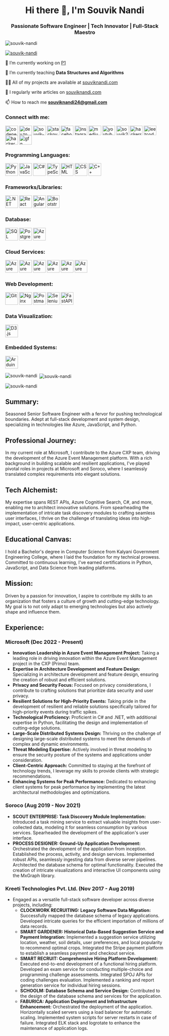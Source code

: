<h1 align="center">Hi there 👋, I'm Souvik Nandi</h1>
<h3 align="center">Passionate Software Engineer | Tech Innovator | Full-Stack Maestro</h3>

<p align="left"> <img src="https://komarev.com/ghpvc/?username=souvik-nandi&label=Profile%20views&color=0e75b6&style=flat" alt="souvik-nandi" /> </p>

<p align="left"> <a href="https://github.com/ryo-ma/github-profile-trophy"><img src="https://github-profile-trophy.vercel.app/?username=souvik-nandi" alt="souvik-nandi" /></a> </p>


🔭 I’m currently working on [P1](link)

🌱 I’m currently teaching **Data Structures and Algorithms**

👨‍💻 All of my projects are available at [souviknandi.com](souviknandi.com)

📝 I regularly write articles on [souviknandi.com](souviknandi.com)

📫 How to reach me **souviknandi24@gmail.com**

<h3 align="left">Connect with me:</h3>
<p align="left">
<a href="https://codepen.io/souvik24" title="Codepen" target="blank"><img align="center" src="https://raw.githubusercontent.com/rahuldkjain/github-profile-readme-generator/master/src/images/icons/Social/codepen.svg" alt="codepen username" height="30" width="40" /></a>
<a href="https://dev.to/souviknandi"  title="Dev.to" target="blank"><img align="center" src="https://cdn.jsdelivr.net/npm/simple-icons@3.0.1/icons/dev-dot-to.svg" alt="dev.to username" height="30" width="40" /></a>
<a href="https://linkedin.com/in/souvik-nandi" title="LinkedIn" target="blank"><img align="center" src="https://raw.githubusercontent.com/rahuldkjain/github-profile-readme-generator/master/src/images/icons/Social/linked-in-alt.svg" alt="souvik-nandi" height="30" width="40" /></a>
<a href="https://stackoverflow.com/users/7883004/souvik-nandi" title="Stackoverflow" target="blank"><img align="center" src="https://raw.githubusercontent.com/rahuldkjain/github-profile-readme-generator/master/src/images/icons/Social/stack-overflow.svg" alt="stackoverflow id" height="30" width="40" /></a>
<a href="https://www.facebook.com/souvik.nandi.165/" title="Facebook" target="blank"><img align="center" src="https://raw.githubusercontent.com/rahuldkjain/github-profile-readme-generator/master/src/images/icons/Social/facebook.svg" alt="facebook username" height="30" width="40" /></a>
<a href="https://www.instagram.com/_souvik_nandi_/" title="Instagram" target="blank"><img align="center" src="https://raw.githubusercontent.com/rahuldkjain/github-profile-readme-generator/master/src/images/icons/Social/instagram.svg" alt="instagram username" height="30" width="40" /></a>
<a href="https://medium.com/@souviknandi24" title="Medium" target="blank"><img align="center" src="https://raw.githubusercontent.com/rahuldkjain/github-profile-readme-generator/master/src/images/icons/Social/medium.svg" alt="medium username with @" height="30" width="40" /></a>
<a href="https://www.youtube.com/channel/UCA_b1R-5wVIuseMdRzyvCUA" title="Youtube" target="blank"><img align="center" src="https://raw.githubusercontent.com/rahuldkjain/github-profile-readme-generator/master/src/images/icons/Social/youtube.svg" alt="youtube channel name" height="30" width="40" /></a>
<a href="https://www.codechef.com/users/souvik24" title="CodeChef" target="blank"><img align="center" src="https://cdn.jsdelivr.net/npm/simple-icons@3.1.0/icons/codechef.svg" alt="souvik24" height="30" width="40" /></a>
<a href="https://www.hackerrank.com/SOUVIKNANDI24" title="HackerRank" target="blank"><img align="center" src="https://raw.githubusercontent.com/rahuldkjain/github-profile-readme-generator/master/src/images/icons/Social/hackerrank.svg" alt="hackerrank user name" height="30" width="40" /></a>
<a href="https://leetcode.com/souviknandi24" title="LeetCode" target="blank"><img align="center" src="https://raw.githubusercontent.com/rahuldkjain/github-profile-readme-generator/master/src/images/icons/Social/leet-code.svg" alt="leetcode user name" height="30" width="40" /></a>
<a href="https://www.hackerearth.com/@souvik.nandi.165" title="HackerEarth" target="blank"><img align="center" src="https://raw.githubusercontent.com/rahuldkjain/github-profile-readme-generator/master/src/images/icons/Social/hackerearth.svg" alt="hackerearth user name with @" height="30" width="40" /></a>
<a href="https://auth.geeksforgeeks.org/user/souvik%20nandi" title="GeeksForGeeks" target="blank"><img align="center" src="https://raw.githubusercontent.com/rahuldkjain/github-profile-readme-generator/master/src/images/icons/Social/geeks-for-geeks.svg" alt="gfg username" height="30" width="40" /></a>
</p>

<h3>Programming Languages:</h3>
<a href="https://www.python.org/" target="_blank" title="Python"><img src="https://www.vectorlogo.zone/logos/python/python-icon.svg" alt="Python" height="40" width="40"></a>
<a href="https://developer.mozilla.org/en-US/docs/Web/JavaScript" target="_blank" title="JavaScript"><img src="https://cdn.worldvectorlogo.com/logos/logo-javascript.svg" alt="JavaScript" height="40" width="40"></a>
<a href="https://docs.microsoft.com/en-us/dotnet/csharp/" target="_blank" title="C#"><img src="https://cdn.worldvectorlogo.com/logos/c--4.svg" alt="C#" height="40" width="40"></a>
<a href="https://www.typescriptlang.org/" target="_blank" title="TypeScript"><img src="https://cdn.worldvectorlogo.com/logos/typescript.svg" alt="TypeScript" height="40" width="40"></a>
<a href="https://developer.mozilla.org/en-US/docs/Web/HTML" target="_blank" title="HTML"><img src="https://www.vectorlogo.zone/logos/w3_html5/w3_html5-icon.svg" alt="HTML" height="40" width="40"></a>
<a href="https://developer.mozilla.org/en-US/docs/Web/CSS" target="_blank" title="CSS"><img src="https://cdn.worldvectorlogo.com/logos/css-3.svg" alt="CSS" height="40" width="40"></a>
<a href="https://isocpp.org/" target="_blank" title="C++"><img src="https://cdn.worldvectorlogo.com/logos/c.svg" alt="C++" height="40" width="40"></a>

<h3>Frameworks/Libraries:</h3>
<a href="https://dotnet.microsoft.com/" target="_blank" title=".NET"><img src="https://cdn.worldvectorlogo.com/logos/dot-net-core-7.svg" alt=".NET" height="40" width="40"></a>
<a href="https://reactjs.org/" target="_blank" title="React"><img src="https://www.vectorlogo.zone/logos/reactjs/reactjs-icon.svg" alt="React" height="40" width="40"></a>
<a href="https://angular.io/" target="_blank" title="Angular"><img src="https://angular.io/assets/images/logos/angular/angular.svg" alt="Angular" height="40" width="40"></a>
<a href="https://getbootstrap.com/" target="_blank" title="Bootstrap"><img src="https://cdn.worldvectorlogo.com/logos/bootstrap-5-1.svg" alt="Bootstrap" height="40" width="40"></a>

<h3>Database:</h3>
<a href="https://www.microsoft.com/en-us/sql-server/" target="_blank" title="SQL"><img src="https://code.benco.io/icon-collection/azure-cds/databases-130-SQL-Database.svg" alt="SQL" height="40" width="40"></a>
<a href="https://www.postgresql.org/" target="_blank" title="PostgreSQL"><img src="https://www.vectorlogo.zone/logos/postgresql/postgresql-icon.svg" alt="PostgreSQL" height="40" width="40"></a>
<a href="https://azure.microsoft.com/en-us/services/cosmos-db/" target="_blank" title="Azure Cosmos DB"><img src="https://code.benco.io/icon-collection/azure-cds/databases-121-Azure-Cosmos-DB.svg" alt="Azure Cosmos DB" height="40" width="40"></a>

<h3>Cloud Services:</h3>
<a href="https://azure.microsoft.com/" target="_blank" title="Azure"><img src="https://azure.microsoft.com/content/dam/microsoft/final/en-us/microsoft-brand/icons/Azure-hp.svg" alt="Azure" height="40" width="40"></a>
<a href="https://azure.microsoft.com/en-us/services/functions/" target="_blank" title="Azure Functions"><img src="https://azure.microsoft.com/content/dam/microsoft/legacy/acom/svg/a-g/functions.svg" alt="Azure Functions" height="40" width="40"></a>
<a href="https://azure.microsoft.com/en-us/services/storage/blobs/" target="_blank" title="Azure Blob Storage"><img src="https://azure.microsoft.com/content/dam/microsoft/legacy/acom/svg/h-z/storage-blobs.svg" alt="Azure Blob Storage" height="40" width="40"></a>
<a href="https://azure.microsoft.com/en-us/services/service-bus/" target="_blank" title="Azure Service Bus"><img src="https://azure.microsoft.com/content/dam/microsoft/legacy/acom/svg/h-z/service-bus.svg" alt="Azure Service Bus" height="40" width="40"></a>
<a href="https://azure.microsoft.com/en-us/services/search/" target="_blank" title="Azure AI Search / Cognitive Search"><img src="https://azure.microsoft.com/content/dam/microsoft/legacy/acom/svg/h-z/search.svg" alt="Azure AI Search / Cognitive Search" height="40" width="40"></a>
<a href="https://azure.microsoft.com/en-us/services/service-fabric/" target="_blank" title="Azure Service Fabric"><img src="https://azure.microsoft.com/content/dam/microsoft/legacy/acom/svg/h-z/service-fabric.svg" alt="Azure Service Fabric" height="40" width="40"></a>

<h3>Web Development:</h3>
<a href="https://git-scm.com/" target="_blank" title="Git"><img src="https://www.vectorlogo.zone/logos/git-scm/git-scm-icon.svg" alt="Git" height="40" width="40"></a>
<a href="https://nginx.org/" target="_blank" title="Nginx"><img src="https://www.vectorlogo.zone/logos/nginx/nginx-icon.svg" alt="Nginx" height="40" width="40"></a>
<a href="https://www.postman.com/" target="_blank" title="Postman"><img src="https://www.vectorlogo.zone/logos/getpostman/getpostman-icon.svg" alt="Postman" height="40" width="40"></a>
<a href="https://www.selenium.dev/" target="_blank" title="Selenium"><img src="https://cdn.worldvectorlogo.com/logos/selenium-1.svg" alt="Selenium" height="40" width="40"></a>
<a href="https://fastapi.tiangolo.com/" target="_blank" title="FastAPI"><img src="https://fastapi.tiangolo.com/img/logo-margin/logo-teal.png" alt="FastAPI" height="40" width="40"></a>

<h3>Data Visualization:</h3>
<a href="https://d3js.org/" target="_blank" title="D3.js"><img src="https://www.vectorlogo.zone/logos/d3js/d3js-icon.svg" alt="D3.js" height="40" width="40"></a>

<h3>Embedded Systems:</h3>
<a href="https://www.arduino.cc/" target="_blank" title="Arduino"><img src="https://cdn.worldvectorlogo.com/logos/arduino-1.svg" alt="Arduino" height="40" width="40"></a>

</p>
<p><img align="left" src="https://github-readme-stats.vercel.app/api/top-langs?username=souvik-nandi&show_icons=true&locale=en&layout=compact" alt="souvik-nandi" /></p>

<p>&nbsp;<img align="center" src="https://github-readme-stats.vercel.app/api?username=souvik-nandi&show_icons=true&locale=en" alt="souvik-nandi" /></p>

<p><img align="center" src="https://github-readme-streak-stats.herokuapp.com/?user=souvik-nandi&" alt="souvik-nandi" /></p>

<h2 align="left">Summary:</h2>
<p align="left">Seasoned Senior Software Engineer with a fervor for pushing technological boundaries. Adept at full-stack development and system design, specializing in technologies like Azure, JavaScript, and Python.</p>

<h2 align="left">Professional Journey:</h2>
<p align="left">
In my current role at Microsoft, I contribute to the Azure CXP team, driving the development of the Azure Event Management platform. With a rich background in building scalable and resilient applications, I've played pivotal roles in projects at Microsoft and Soroco, where I seamlessly translated complex requirements into elegant solutions.
</p>

<h2 align="left">Tech Alchemist:</h2>
<p align="left">
My expertise spans REST APIs, Azure Cognitive Search, C#, and more, enabling me to architect innovative solutions. From spearheading the implementation of intricate task discovery modules to crafting seamless user interfaces, I thrive on the challenge of translating ideas into high-impact, user-centric applications.
</p>

<h2 align="left">Educational Canvas:</h2>
<p align="left">
I hold a Bachelor's degree in Computer Science from Kalyani Government Engineering College, where I laid the foundation for my technical prowess. Committed to continuous learning, I've earned certifications in Python, JavaScript, and Data Science from leading platforms.
</p>

<h2 align="left">Mission:</h2>
<p align="left">
Driven by a passion for innovation, I aspire to contribute my skills to an organization that fosters a culture of growth and cutting-edge technology. My goal is to not only adapt to emerging technologies but also actively shape and influence them.
</p>

<h2 align="left">Experience:</h2>
<p align="left">
  
### Microsoft (Dec 2022 - Present)
- **Innovation Leadership in Azure Event Management Project:** Taking a leading role in driving innovation within the Azure Event Management project in the CXP (Primo) team.
- **Expertise in Architecture Development and Feature Design:** Specializing in architecture development and feature design, ensuring the creation of robust and efficient solutions.
- **Privacy and Security Focus:** Focused on privacy considerations, I contribute to crafting solutions that prioritize data security and user privacy.
- **Resilient Solutions for High-Priority Events:** Taking pride in the development of resilient and reliable solutions specifically tailored for high-priority events during traffic spikes.
- **Technological Proficiency:** Proficient in C# and .NET, with additional expertise in Python, facilitating the design and implementation of cutting-edge solutions.
- **Large-Scale Distributed Systems Design:** Thriving on the challenge of designing large-scale distributed systems to meet the demands of complex and dynamic environments.
- **Threat Modeling Expertise:** Actively involved in threat modeling to ensure the security posture of the systems and applications under consideration.
- **Client-Centric Approach:** Committed to staying at the forefront of technology trends, I leverage my skills to provide clients with strategic recommendations.
- **Enhancing Systems for Peak Performance:** Dedicated to enhancing client systems for peak performance by implementing the latest architectural methodologies and optimizations.

### Soroco (Aug 2019 - Nov 2021)

- **SCOUT ENTERPRISE: Task Discovery Module Implementation:** Introduced a task mining service to extract valuable insights from user-collected data, modeling it for seamless consumption by various services. Spearheaded the development of the application's user interface.
- **PROCESS DESIGNER: Ground-Up Application Development:** Orchestrated the development of the application from inception. Established the process, activity, and design services. Implemented robust APIs, seamlessly ingesting data from diverse server pipelines. Architected the database schema for optimal functionality. Executed the creation of intricate visualizations and interactive UI components using the MxGraph library.

### Kreeti Technologies Pvt. Ltd. (Nov 2017 - Aug 2019)

- Engaged as a versatile full-stack software developer across diverse projects, including:
  - **CLOCKWORK RECRUITING: Legacy Software Data Migration:** Successfully mapped the database schema of legacy applications. Developed intricate queries for the efficient importation of millions of data records.
  - **SMART GARDENER: Historical Data-Based Suggestion Service and Payment Integration:** Implemented a suggestion service utilizing location, weather, soil details, user preferences, and local popularity to recommend optimal crops. Integrated the Stripe payment platform to establish a seamless payment and checkout service.
  - **SMART RECRUIT: Comprehensive Hiring Platform Development:** Executed end-to-end development of a functional hiring platform. Developed an exam service for conducting multiple-choice and programming challenge assessments. Integrated SPOJ APIs for coding challenges evaluation. Implemented a ranking and report generation service for individual hiring sessions.
  - **SCHOOLM: Database Schema and Service Design:** Contributed to the design of the database schema and services for the application.
  - **FABURICA: Application Deployment and Infrastructure Enhancement:** Orchestrated the deployment of the application. Horizontally scaled servers using a load balancer for automatic scaling. Implemented system scripts for server restarts in case of failure. Integrated ELK stack and logrotate to enhance the maintenance of application logs.
  </p>

<!---
souvik-nandi/souvik-nandi is a ✨ special ✨ repository because its `README.md` (this file) appears on your GitHub profile.
You can click the Preview link to take a look at your changes.
--->
